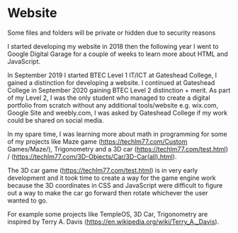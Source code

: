 # Website
Some files and folders will be private or hidden due to security reasons

I started developing my website in 2018 then the following year I went to Google Digital Garage for a couple of weeks 
to learn more about HTML and JavaScript. 

In September 2019 I started BTEC Level 1 IT/ICT at Gateshead College, I gained a distinction for developing a website. 
I continued at Gateshead College in September 2020 gaining BTEC Level 2 distinction + merit. As part of my Level 2, 
I was the only student who managed to create a digital portfolio from scratch without any additional tools/website e.g. wix.com, Google Site and weebly.com, 
I was asked by Gateshead College if my work could be shared on social media. 

In my spare time, I was learning more about math in programming for some of my projects like Maze game (https://techlm77.com/Custom Games/Maze/), Trigonometry and
a 3D car (https://techlm77.com/test.html) / (https://techlm77.com/3D-Objects/Car/3D-Car(all).html). 

The 3D car game (https://techlm77.com/test.html) is in very early development and it took time to create a way for the game engine work because 
the 3D coordinates in CSS and JavaScript were difficult to figure out a way to make the car go forward then rotate whichever the user wanted to go.

For example some projects like TempleOS, 3D Car, Trigonometry are inspired by Terry A. Davis (https://en.wikipedia.org/wiki/Terry_A._Davis).
